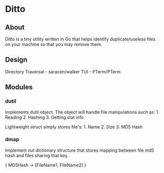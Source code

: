 # Ditto 

## About

Ditto is a tiny utility written in Go that helps identify duplicate/useless files  on your machine
so that you may remove them.


## Design 

Directory Traversal - saracen/walker
TUI - PTerm/PTerm


## Modules

### dutil

Implements dutil object. The object will handle file manipulations such as:
    1. Reading
    2. Hashing
    3. Getting stat info

Lightweight struct simply stores file's:
    1. Name
    2. Size
    3. MD5 Hash


### dmap

Implement out dictionary structure that stores mapping between file md5 hash
and files sharing that key.

{ MD5Hash -> [FileName1, FileName2] }
